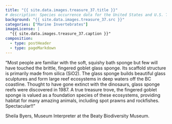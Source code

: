 ```yaml
---
title: "{{ site.data.images.treasure_37.title }}"
# description: Species occurrence data for the United States and U.S. Territories.
background: "{{ site.data.images.treasure_37.src }}"
categories: ["Marine Invertebrates"]
imageLicense: |
  "{{ site.data.images.treasure_37.caption }}"
composition:
  - type: postHeader
  - type: pageMarkdown
---
```


“Most people are familiar with the soft, squishy bath sponge but few will have touched the brittle, fingered goblet glass sponge. Its scaffold structure is primarily made from silica (SiO2). The glass sponge builds beautiful glass sculptures and form large reef ecosystems in deep waters off the BC coastline. Thought to have gone extinct with the dinosaurs, glass sponge reefs were discovered in 1987. A true treasure trove, the fingered goblet sponge is valued as a foundation species of these ecosystems, providing habitat for many amazing animals, including spot prawns and rockfishes. Spectacular!!”

Sheila Byers, Museum Interpreter at the Beaty Biodiversity Museum.